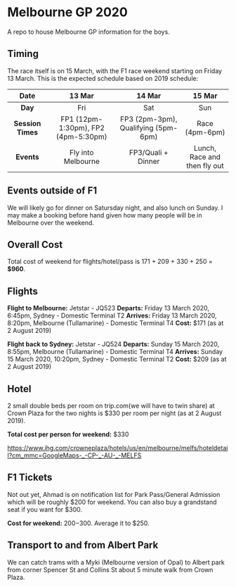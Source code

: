 # Melbourne GP 2020
A repo to house Melbourne GP information for the boys.

## Timing
The race itself is on 15 March, with the F1 race weekend starting on Friday 13 March. This is the expected schedule based on 2019 schedule:

|**Date**|13 Mar|14 Mar|15 Mar|
|:-:|:-:|:-:|:-:|
|**Day**|Fri|Sat|Sun|
|**Session Times**|FP1 (12pm-1:30pm), FP2 (4pm-5:30pm)|FP3 (2pm-3pm), Qualifying (5pm-6pm)|Race (4pm-6pm)|
|**Events**|Fly into Melbourne|FP3/Quali + Dinner|Lunch, Race and then fly out|

## Events outside of F1
We will likely go for dinner on Satursday night, and also lunch on Sunday. I may make a booking before hand given how many people will be in Melbourne over the weekend.

## Overall Cost
Total cost of weekend for flights/hotel/pass is 171 + 209 + 330 + 250 = **$960**.

## Flights

**Flight to Melbourne:** Jetstar - JQ523
**Departs:** Friday 13 March 2020, 6:45pm, Sydney - Domestic Terminal T2
**Arrives:** Friday 13 March 2020, 8:20pm, Melbourne (Tullamarine) - Domestic Terminal T4
**Cost:** $171 (as at 2 August 2019)

**Flight back to Sydney:** Jetstar - JQ524
**Departs:** Sunday 15 March 2020, 8:55pm, Melbourne (Tullamarine) - Domestic Terminal T4
**Arrives:** Sunday 15 March 2020, 10:20pm, Sydney - Domestic Terminal T2
**Cost:** $209 (as at 2 August 2019)

## Hotel
2 small double beds per room on trip.com(we will have to twin share) at Crown Plaza for the two nights is $330 per room per night (as at 2 August 2019).

**Total cost per person for weekend:** $330

https://www.ihg.com/crowneplaza/hotels/us/en/melbourne/melfs/hoteldetail?cm_mmc=GoogleMaps-_-CP-_-AU-_-MELFS

## F1 Tickets
Not out yet, Ahmad is on notification list for Park Pass/General Admission which will be roughly $200 for weekend. You can also buy a grandstand seat if you want for $300.

**Cost for weekend:** $200-$300. Average it to $250.

## Transport to and from Albert Park
We can catch trams with a Myki (Melbourne version of Opal) to Albert park from corner Spencer St and Collins St about 5 minute walk from Crown Plaza.
